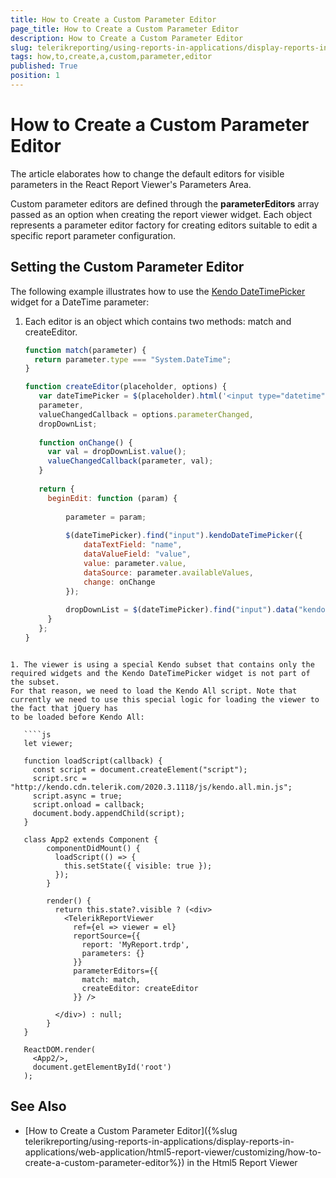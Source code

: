 ```yaml
---
title: How to Create a Custom Parameter Editor
page_title: How to Create a Custom Parameter Editor 
description: How to Create a Custom Parameter Editor
slug: telerikreporting/using-reports-in-applications/display-reports-in-applications/web-application/react-report-viewer/customizing/how-to-create-a-custom-parameter-editor
tags: how,to,create,a,custom,parameter,editor
published: True
position: 1
---
```


# How to Create a Custom Parameter Editor

The article elaborates how to change the default editors for visible parameters in the React Report Viewer's Parameters Area.

Custom parameter editors are defined through the **parameterEditors**  array passed as an option when creating the report viewer widget. Each object represents a parameter editor factory for creating editors suitable to edit a specific report parameter configuration. 


## Setting the Custom Parameter Editor

The following example illustrates how to use the [Kendo DateTimePicker](https://demos.telerik.com/kendo-ui/datetimepicker/index) widget for a DateTime parameter:

1. Each editor is an object which contains two methods: match and createEditor.

   ````js
   function match(parameter) {
     return parameter.type === "System.DateTime";
   }
   
   function createEditor(placeholder, options) {
      var dateTimePicker = $(placeholder).html('<input type="datetime"/>'),
      parameter,
      valueChangedCallback = options.parameterChanged,
      dropDownList;
      
      function onChange() {
        var val = dropDownList.value();
        valueChangedCallback(parameter, val);
      }
      
      return {
        beginEdit: function (param) {
      
            parameter = param;
      
            $(dateTimePicker).find("input").kendoDateTimePicker({
                dataTextField: "name",
                dataValueField: "value",
                value: parameter.value,
                dataSource: parameter.availableValues,
                change: onChange
            });
      
            dropDownList = $(dateTimePicker).find("input").data("kendoDateTimePicker");
        }
      };
   }
````

1. The viewer is using a special Kendo subset that contains only the required widgets and the Kendo DateTimePicker widget is not part of the subset.
For that reason, we need to load the Kendo All script. Note that currently we need to use this special logic for loading the viewer to the fact that jQuery has
to be loaded before Kendo All:

   ````js
   let viewer;
   
   function loadScript(callback) {
     const script = document.createElement("script");
     script.src = "http://kendo.cdn.telerik.com/2020.3.1118/js/kendo.all.min.js";
     script.async = true;
     script.onload = callback;
     document.body.appendChild(script);
   }
      
   class App2 extends Component {
        componentDidMount() {
          loadScript(() => {
            this.setState({ visible: true });
          });
        }
      
        render() {
          return this.state?.visible ? (<div>
            <TelerikReportViewer
              ref={el => viewer = el}     
              reportSource={{
                report: 'MyReport.trdp',
                parameters: {}
              }}
              parameterEditors={{
                match: match,
                createEditor: createEditor
              }} />
      
          </div>) : null;
        }
   }
      
   ReactDOM.render(
     <App2/>,
     document.getElementById('root')
   );   
````



## See Also

* [How to Create a Custom Parameter Editor]({%slug telerikreporting/using-reports-in-applications/display-reports-in-applications/web-application/html5-report-viewer/customizing/how-to-create-a-custom-parameter-editor%}) in the Html5 Report Viewer

